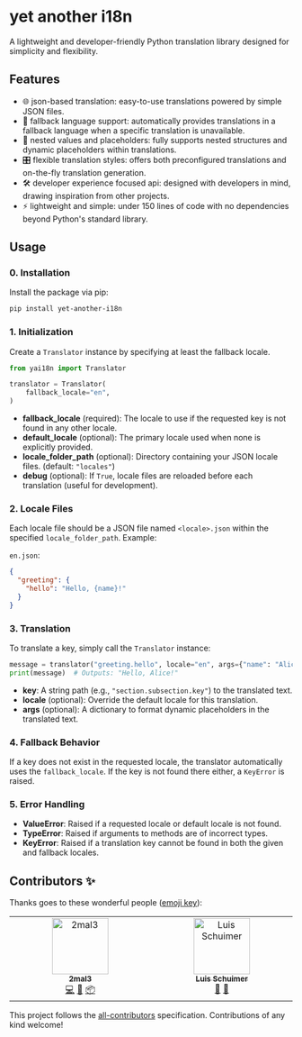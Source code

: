 # yet another i18n

A lightweight and developer-friendly Python translation library designed for simplicity and flexibility.

## Features

- 🌐 json-based translation: easy-to-use translations powered by simple JSON files.
- 🔄 fallback language support: automatically provides translations in a fallback language when a specific translation is unavailable.
- 🧩 nested values and placeholders: fully supports nested structures and dynamic placeholders within translations.
- 🎛️ flexible translation styles: offers both preconfigured translations and on-the-fly translation generation.
- 🛠️ developer experience focused api: designed with developers in mind, drawing inspiration from other projects.
- ⚡ lightweight and simple: under 150 lines of code with no dependencies beyond Python's standard library.

## Usage

### 0. Installation

Install the package via pip:

```bash
pip install yet-another-i18n
```

### 1. Initialization

Create a `Translator` instance by specifying at least the fallback locale.

```python
from yai18n import Translator

translator = Translator(
    fallback_locale="en",
)
```

- **fallback_locale** (required): The locale to use if the requested key is not found in any other locale.
- **default_locale** (optional): The primary locale used when none is explicitly provided.
- **locale_folder_path** (optional): Directory containing your JSON locale files. (default: `"locales"`)
- **debug** (optional): If `True`, locale files are reloaded before each translation (useful for development).

### 2. Locale Files

Each locale file should be a JSON file named `<locale>.json` within the specified `locale_folder_path`. Example:

`en.json`:

```json
{
  "greeting": {
    "hello": "Hello, {name}!"
  }
}
```

### 3. Translation

To translate a key, simply call the `Translator` instance:

```python
message = translator("greeting.hello", locale="en", args={"name": "Alice"})
print(message)  # Outputs: "Hello, Alice!"
```

- **key**: A string path (e.g., `"section.subsection.key"`) to the translated text.
- **locale** (optional): Override the default locale for this translation.
- **args** (optional): A dictionary to format dynamic placeholders in the translated text.

### 4. Fallback Behavior

If a key does not exist in the requested locale, the translator automatically uses the `fallback_locale`.
If the key is not found there either, a `KeyError` is raised.

### 5. Error Handling

- **ValueError**: Raised if a requested locale or default locale is not found.
- **TypeError**: Raised if arguments to methods are of incorrect types.
- **KeyError**: Raised if a translation key cannot be found in both the given and fallback locales.

## Contributors ✨

Thanks goes to these wonderful people ([emoji key](https://allcontributors.org/docs/en/emoji-key)):

<!-- ALL-CONTRIBUTORS-LIST:START - Do not remove or modify this section -->
<!-- prettier-ignore-start -->
<!-- markdownlint-disable -->
<table>
  <tbody>
    <tr>
      <td align="center" valign="top" width="14.28%"><a href="https://github.com/2mal3"><img src="https://avatars.githubusercontent.com/u/56305732?v=4?s=100" width="100px;" alt="2mal3"/><br /><sub><b>2mal3</b></sub></a><br /><a href="https://github.com/2mal3/yet-another-i18n/commits?author=2mal3" title="Code">💻</a> <a href="https://github.com/2mal3/yet-another-i18n/commits?author=2mal3" title="Documentation">📖</a> <a href="#platform-2mal3" title="Packaging/porting to new platform">📦</a></td>
      <td align="center" valign="top" width="14.28%"><a href="https://github.com/LuisSchuimer"><img src="https://avatars.githubusercontent.com/u/85784931?v=4?s=100" width="100px;" alt="Luis Schuimer"/><br /><sub><b>Luis Schuimer</b></sub></a><br /><a href="https://github.com/2mal3/yet-another-i18n/issues?q=author%3ALuisSchuimer" title="Bug reports">🐛</a> <a href="#userTesting-LuisSchuimer" title="User Testing">📓</a></td>
    </tr>
  </tbody>
</table>

<!-- markdownlint-restore -->
<!-- prettier-ignore-end -->

<!-- ALL-CONTRIBUTORS-LIST:END -->

This project follows the [all-contributors](https://github.com/all-contributors/all-contributors) specification. Contributions of any kind welcome!
